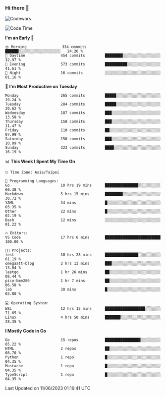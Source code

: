 ### Hi there 👋

![Codewars](https://www.codewars.com/users/omegaatt36/badges/small)

<!--START_SECTION:waka-->
![Code Time](http://img.shields.io/badge/Code%20Time-1%2C224%20hrs%2011%20mins-blue)

**I'm an Early 🐤** 

```text
🌞 Morning                334 commits         ██████░░░░░░░░░░░░░░░░░░░   24.26 % 
🌆 Daytime                454 commits         ████████░░░░░░░░░░░░░░░░░   32.97 % 
🌃 Evening                573 commits         ██████████░░░░░░░░░░░░░░░   41.61 % 
🌙 Night                  16 commits          ░░░░░░░░░░░░░░░░░░░░░░░░░   01.16 % 
```
📅 **I'm Most Productive on Tuesday** 

```text
Monday                   265 commits         █████░░░░░░░░░░░░░░░░░░░░   19.24 % 
Tuesday                  284 commits         █████░░░░░░░░░░░░░░░░░░░░   20.62 % 
Wednesday                187 commits         ███░░░░░░░░░░░░░░░░░░░░░░   13.58 % 
Thursday                 158 commits         ███░░░░░░░░░░░░░░░░░░░░░░   11.47 % 
Friday                   110 commits         ██░░░░░░░░░░░░░░░░░░░░░░░   07.99 % 
Saturday                 150 commits         ███░░░░░░░░░░░░░░░░░░░░░░   10.89 % 
Sunday                   223 commits         ████░░░░░░░░░░░░░░░░░░░░░   16.19 % 
```


📊 **This Week I Spent My Time On** 

```text
🕑︎ Time Zone: Asia/Taipei

💬 Programming Languages: 
Go                       10 hrs 19 mins      ███████████████░░░░░░░░░░   60.38 % 
Markdown                 5 hrs 15 mins       ████████░░░░░░░░░░░░░░░░░   30.72 % 
YAML                     34 mins             █░░░░░░░░░░░░░░░░░░░░░░░░   03.35 % 
Other                    22 mins             █░░░░░░░░░░░░░░░░░░░░░░░░   02.19 % 
Bash                     12 mins             ░░░░░░░░░░░░░░░░░░░░░░░░░   01.22 % 

🔥 Editors: 
VS Code                  17 hrs 6 mins       █████████████████████████   100.00 % 

🐱‍💻 Projects: 
test                     10 hrs 28 mins      ███████████████░░░░░░░░░░   61.19 % 
omegaatt-blog            2 hrs 13 mins       ███░░░░░░░░░░░░░░░░░░░░░░   13.04 % 
leetgo                   1 hr 26 mins        ██░░░░░░░░░░░░░░░░░░░░░░░   08.44 % 
pico-bme280              1 hr 7 mins         ██░░░░░░░░░░░░░░░░░░░░░░░   06.58 % 
lab                      38 mins             █░░░░░░░░░░░░░░░░░░░░░░░░   03.80 % 

💻 Operating System: 
WSL                      12 hrs 15 mins      ██████████████████░░░░░░░   71.65 % 
Linux                    4 hrs 50 mins       ███████░░░░░░░░░░░░░░░░░░   28.35 % 
```

**I Mostly Code in Go** 

```text
Go                       15 repos            ████████████████░░░░░░░░░   65.22 % 
HTML                     2 repos             ██░░░░░░░░░░░░░░░░░░░░░░░   08.70 % 
Python                   1 repo              █░░░░░░░░░░░░░░░░░░░░░░░░   04.35 % 
Mustache                 1 repo              █░░░░░░░░░░░░░░░░░░░░░░░░   04.35 % 
TypeScript               1 repo              █░░░░░░░░░░░░░░░░░░░░░░░░   04.35 % 
```




 Last Updated on 11/06/2023 01:16:41 UTC
<!--END_SECTION:waka-->

<!--
**omegaatt36/omegaatt36** is a ✨ _special_ ✨ repository because its `README.md` (this file) appears on your GitHub profile.

Here are some ideas to get you started:

- 🔭 I’m currently working on ...
- 🌱 I’m currently learning ...
- 👯 I’m looking to collaborate on ...
- 🤔 I’m looking for help with ...
- 💬 Ask me about ...
- 📫 How to reach me: ...
- 😄 Pronouns: ...
- ⚡ Fun fact: ...
-->
